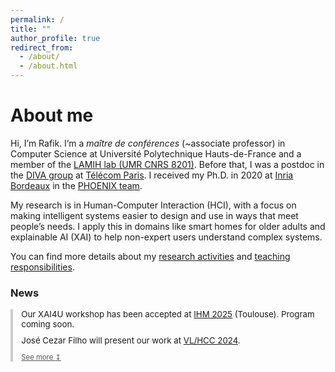 ```yaml
---
permalink: /
title: ""
author_profile: true
redirect_from:
  - /about/
  - /about.html
---
```


About me
======

Hi, I’m Rafik. I’m a *maître de conférences* (~associate professor) in Computer Science at Université Polytechnique Hauts-de-France and a member of the [LAMIH lab (UMR CNRS 8201)](https://www.uphf.fr/lamih). Before that, I was a postdoc in the [DIVA group](https://diva.telecom-paristech.fr/) at [Télécom Paris](https://www.telecom-paris.fr/). I received my Ph.D. in 2020 at [Inria Bordeaux](https://www.inria.fr/fr/centre-inria-universite-bordeaux) in the [PHOENIX team](http://phoenix.inria.fr/).

My research is in Human-Computer Interaction (HCI), with a focus on making intelligent systems easier to design and use in ways that meet people’s needs. I apply this in domains like smart homes for older adults and explainable AI (XAI) to help non-expert users understand complex systems.

You can find more details about my [research activities](/research/) and [teaching responsibilities](/teaching/).

### News

<div id="news-box" style="margin-top: 1em; border-left: 4px solid #ccc; padding-left: 1em; font-size: 0.95em;">
  <ul id="news-list" style="list-style: none; padding-left: 0; margin: 0;">
    <li style="margin-bottom: 0.7em;">
      Our XAI4U workshop has been accepted at <a href="https://ihm2025.afihm.org/" target="_blank">IHM 2025</a> (Toulouse). Program coming soon.
    </li>
    <li style="margin-bottom: 0.7em;">
      José Cezar Filho will present our work at <a href="https://conf.researchr.org/home/vlhcc-2024" target="_blank">VL/HCC 2024</a>.
    </li>
    <div id="extra-news" style="overflow: hidden; height: 0; transition: height 0.4s ease;">
      <li style="margin-bottom: 0.7em;">
        Our <a href="https://chi2023.acm.org/" target="_blank">CHI</a> paper received an Honorable Mention (Top 5%).
      </li>
    </div>
  </ul>
  <a id="toggle-news" style="cursor: pointer; font-size: 0.85em; display: inline-block; margin-top: 0.3em; color: #555; text-decoration: underline;">
    See more <span id="chevron">↧</span>
  </a>
</div>

<script>
  document.addEventListener('DOMContentLoaded', () => {
    const toggleBtn = document.getElementById('toggle-news');
    const extraNews = document.getElementById('extra-news');
    const chevron = document.getElementById('chevron');
    let expanded = false;

    toggleBtn.addEventListener('click', () => {
      expanded = !expanded;
      extraNews.style.height = expanded ? extraNews.scrollHeight + "px" : "0";
      toggleBtn.innerHTML = expanded ? 'See less <span id="chevron">↥</span>' : 'See more <span id="chevron">↧</span>';
    });
  });
</script>













